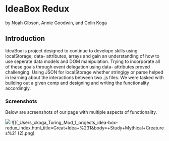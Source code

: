 # IdeaBox Redux

by Noah Gibson, Annie Goodwin, and Colin Koga

## Introduction

IdeaBox is project designed to continue to develope skills using localStorage, data- attributes, arrays and gain an understanding of how to use seperate data models and DOM manipulation.  Trying to incorporate all of these goals through event delegation using data- attributes proved challenging.  Using JSON for localStorage whether stringigy or parse helped in learning about the interactions between two .js files. We were tasked with building out a given comp and designing and writing the functionality accordingly.

### Screenshots

Below are screenshots of our page with multiple aspects of functionality.

![](_Users_ckoga_Turing_Mod_1_projects_idea-box-redux_index.html_title=asdfsafasf&body=+asdfasfasdf.png)
![](_Users_ckoga_Turing_Mod_1_projects_idea-box-redux_index.html_title=Great+Idea+%231&body=+Study+Mythical+Creatures%21 (2).png)
